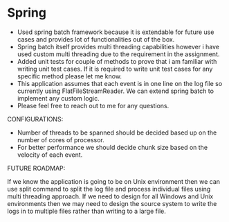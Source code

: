 # Spring

* Used spring batch framework because it is extendable for future use cases and provides lot of functionalities out of the box.
* Spring batch itself provides multi threading capabilities however i have used custom multi threading due to the requirement in the assignment.
* Added unit tests for couple of methods to prove that i am familiar with writing unit test cases. If it is required to write unit test cases for any specific method please let me know.
* This application assumes that each event is in one line on the log file so currently using FlatFileStreamReader. We can extend spring batch to implement any custom logic.
* Please feel free to reach out to me for any questions. 


CONFIGURATIONS:

* Number of threads to be spanned should be decided based up on the number of cores of processor.
* For better performance we should decide chunk size based on the velocity of each event.


FUTURE ROADMAP:

If we know the application is going to be on Unix environment then we can use split command to split the log file and process individual files using multi threading approach. If we need to design for all Windows and Unix environments then we may need to design the source system to write the logs in to multiple files rather than writing to a large file.






